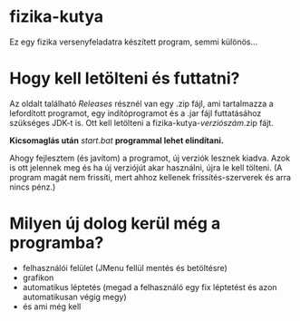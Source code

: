# fizika-kutya

Ez egy fizika versenyfeladatra készített program, semmi különös...

# Hogy kell letölteni és futtatni?

Az oldalt található *Releases* résznél van egy .zip fájl, ami tartalmazza a lefordított programot, egy indítóprogramot és a .jar fájl futtatásához szükséges JDK-t is. Ott kell letölteni a fizika-kutya-*verziószám*.zip fájt.

**Kicsomaglás után** *start.bat* **programmal lehet elindítani.**

Ahogy fejlesztem (és javítom) a programot, új verziók lesznek kiadva. Azok is ott jelennek meg és ha új verziójút akar használni, újra le kell tölteni. (A program magát nem frissíti, mert ahhoz kellenek frissítés-szerverek és arra nincs pénz.)

# Milyen új dolog kerül még a programba?

- felhasználói felület (JMenu fellül mentés és betöltésre)
- grafikon
- automatikus léptetés (megad a felhasználó egy fix léptetést és azon automatikusan végig megy)
- és ami még kell

